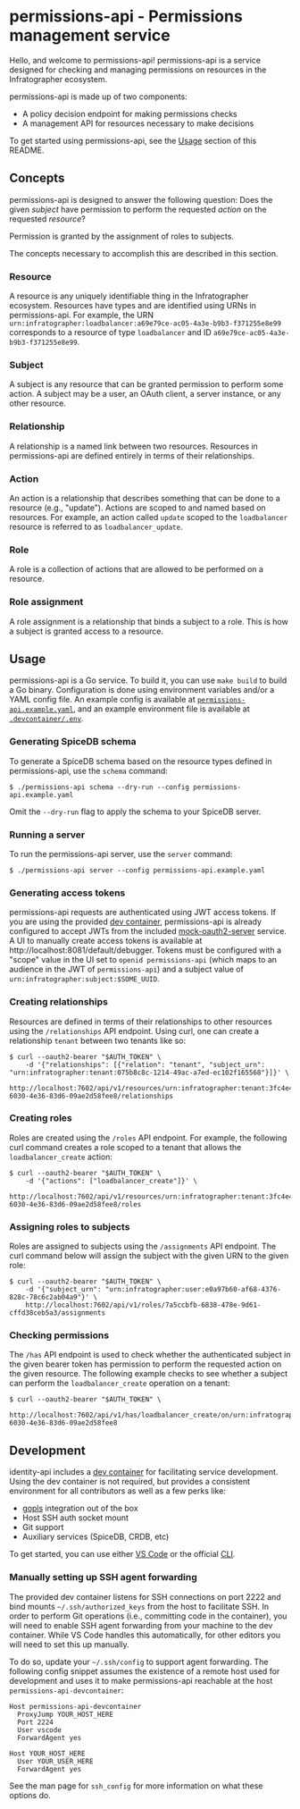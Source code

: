 # permissions-api - Permissions management service

Hello, and welcome to permissions-api! permissions-api is a service designed for checking and managing permissions on resources in the Infratographer ecosystem.

permissions-api is made up of two components:

* A policy decision endpoint for making permissions checks
* A management API for resources necessary to make decisions

To get started using permissions-api, see the [Usage](#usage) section of this README.

## Concepts

permissions-api is designed to answer the following question: Does the given _subject_ have permission to perform the requested _action_ on the requested _resource_?

Permission is granted by the assignment of roles to subjects.

The concepts necessary to accomplish this are described in this section.

### Resource

A resource is any uniquely identifiable thing in the Infratographer ecosystem. Resources have types and are identified using URNs in permissions-api. For example, the URN `urn:infratographer:loadbalancer:a69e79ce-ac05-4a3e-b9b3-f371255e8e99` corresponds to a resource of type `loadbalancer` and ID `a69e79ce-ac05-4a3e-b9b3-f371255e8e99`.

### Subject

A subject is any resource that can be granted permission to perform some action. A subject may be a user, an OAuth client, a server instance, or any other resource.

### Relationship

A relationship is a named link between two resources. Resources in permissions-api are defined entirely in terms of their relationships.

### Action

An action is a relationship that describes something that can be done to a resource (e.g., "update"). Actions are scoped to and named based on resources. For example, an action called `update` scoped to the `loadbalancer` resource is referred to as `loadbalancer_update`.

### Role

A role is a collection of actions that are allowed to be performed on a resource.

### Role assignment

A role assignment is a relationship that binds a subject to a role. This is how a subject is granted access to a resource.

## Usage

permissions-api is a Go service. To build it, you can use `make build` to build a Go binary. Configuration is done using environment variables and/or a YAML config file. An example config is available at [`permissions-api.example.yaml`](./permissions-api.example.yaml), and an example environment file is available at [`.devcontainer/.env`](./.devcontainer/.env).

### Generating SpiceDB schema

To generate a SpiceDB schema based on the resource types defined in permissions-api, use the `schema` command:

```
$ ./permissions-api schema --dry-run --config permissions-api.example.yaml
```

Omit the `--dry-run` flag to apply the schema to your SpiceDB server.

### Running a server

To run the permissions-api server, use the `server` command:

```
$ ./permissions-api server --config permissions-api.example.yaml
```

### Generating access tokens

permissions-api requests are authenticated using JWT access tokens. If you are using the provided [dev container](#development), permissions-api is already configured to accept JWTs from the included [mock-oauth2-server][mock-oauth2-server] service. A UI to manually create access tokens is available at http://localhost:8081/default/debugger. Tokens must be configured with a "scope" value in the UI set to `openid permissions-api` (which maps to an audience in the JWT of `permissions-api`) and a subject value of `urn:infratographer:subject:$SOME_UUID`.

[mock-oauth2-server]: https://github.com/navikt/mock-oauth2-server

### Creating relationships

Resources are defined in terms of their relationships to other resources using the `/relationships` API endpoint. Using curl, one can create a relationship `tenant` between two tenants like so:

```
$ curl --oauth2-bearer "$AUTH_TOKEN" \
    -d '{"relationships": [{"relation": "tenant", "subject_urn": "urn:infratographer:tenant:075b8c8c-1214-49ac-a7ed-ec102f165568"}]}' \
    http://localhost:7602/api/v1/resources/urn:infratographer:tenant:3fc4e4e0-6030-4e36-83d6-09ae2d58fee8/relationships
```

### Creating roles

Roles are created using the `/roles` API endpoint. For example, the following curl command creates a role scoped to a tenant that allows the `loadbalancer_create` action:

```
$ curl --oauth2-bearer "$AUTH_TOKEN" \
    -d '{"actions": ["loadbalancer_create"]}' \
    http://localhost:7602/api/v1/resources/urn:infratographer:tenant:3fc4e4e0-6030-4e36-83d6-09ae2d58fee8/roles
```

### Assigning roles to subjects

Roles are assigned to subjects using the `/assignments` API endpoint. The curl command below will assign the subject with the given URN to the given role:

```
$ curl --oauth2-bearer "$AUTH_TOKEN" \
    -d '{"subject_urn": "urn:infratographer:user:e0a97b60-af68-4376-828c-78c6c2ab04a9"}' \
    http://localhost:7602/api/v1/roles/7a5ccbfb-6838-478e-9d61-cffd38ceb5a3/assignments
```

### Checking permissions

The `/has` API endpoint is used to check whether the authenticated subject in the given bearer token has permission to perform the requested action on the given resource. The following example checks to see whether a subject can perform the `loadbalancer_create` operation on a tenant:

```
$ curl --oauth2-bearer "$AUTH_TOKEN" \
    http://localhost:7602/api/v1/has/loadbalancer_create/on/urn:infratographer:tenant:3fc4e4e0-6030-4e36-83d6-09ae2d58fee8
```

## Development

identity-api includes a [dev container][dev-container] for facilitating service development. Using the dev container is not required, but provides a consistent environment for all contributors as well as a few perks like:

* [gopls][gopls] integration out of the box
* Host SSH auth socket mount
* Git support
* Auxiliary services (SpiceDB, CRDB, etc)

To get started, you can use either [VS Code][vs-code] or the official [CLI][cli].

[dev-container]: https://containers.dev/
[gopls]: https://pkg.go.dev/golang.org/x/tools/gopls
[vs-code]: https://code.visualstudio.com/docs/devcontainers/containers
[cli]: https://github.com/devcontainers/cli

### Manually setting up SSH agent forwarding

The provided dev container listens for SSH connections on port 2222 and bind mounts `~/.ssh/authorized_keys` from the host to facilitate SSH. In order to perform Git operations (i.e., committing code in the container), you will need to enable SSH agent forwarding from your machine to the dev container. While VS Code handles this automatically, for other editors you will need to set this up manually.

To do so, update your `~/.ssh/config` to support agent forwarding. The following config snippet assumes the existence of a remote host used for development and uses it to make permissions-api reachable at the host `permissions-api-devcontainer`:

```
Host permissions-api-devcontainer
  ProxyJump YOUR_HOST_HERE
  Port 2224
  User vscode
  ForwardAgent yes

Host YOUR_HOST_HERE
  User YOUR_USER_HERE
  ForwardAgent yes
```

See the man page for `ssh_config` for more information on what these options do.
